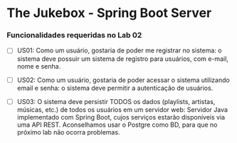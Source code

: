 # The Jukebox - Spring Boot Server

### Funcionalidades requeridas no Lab 02

- [ ] US01: Como um usuário, gostaria de poder me registrar no sistema: o sistema deve possuir um sistema de registro para usuários, com e-mail, nome e senha.
- [ ] US02: Como um usuário, gostaria de poder acessar o sistema utilizando email e senha: o sistema deve permitir a autenticação de usuários.
- [ ] US03: O sistema deve persistir TODOS os dados (playlists, artistas, músicas, etc.) de todos os usuários em um servidor web: Servidor Java implementado com Spring Boot, cujos serviços estarão disponíveis via uma API REST. Aconselhamos usar o Postgre como BD, para que no próximo lab não ocorra problemas.

